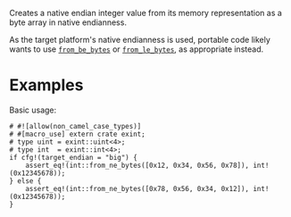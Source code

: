Creates a native endian integer value from its memory representation as a byte
array in native endianness.

As the target platform's native endianness is used, portable code likely wants
to use [`from_be_bytes`] or [`from_le_bytes`], as appropriate instead.

[`from_be_bytes`]: Self::from_be_bytes
[`from_le_bytes`]: Self::from_le_bytes

# Examples

Basic usage:

```
# #![allow(non_camel_case_types)]
# #[macro_use] extern crate exint;
# type uint = exint::uint<4>;
# type int  = exint::int<4>;
if cfg!(target_endian = "big") {
    assert_eq!(int::from_ne_bytes([0x12, 0x34, 0x56, 0x78]), int!(0x12345678));
} else {
    assert_eq!(int::from_ne_bytes([0x78, 0x56, 0x34, 0x12]), int!(0x12345678));
}
```
